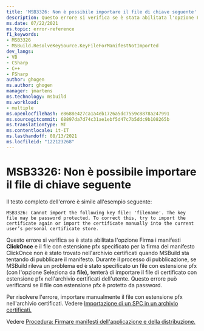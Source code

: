 ```yaml
---
title: 'MSB3326: Non è possibile importare il file di chiave seguente'
description: Questo errore si verifica se è stata abilitata l'opzione Firma i manifesti ClickOnce e il file con estensione pfx specificato per la firma del manifesto ClickOnce non è stato trovato nell'archivio certificati quando MSBuild sta tentando di pubblicare il manifesto.
ms.date: 07/22/2021
ms.topic: error-reference
f1_keywords:
- MSB3326
- MSBuild.ResolveKeySource.KeyFileForManifestNotImported
dev_langs:
- VB
- CSharp
- C++
- FSharp
author: ghogen
ms.author: ghogen
manager: jmartens
ms.technology: msbuild
ms.workload:
- multiple
ms.openlocfilehash: e8688e427ca1a4eb1726a5dc7559c8878a247991
ms.sourcegitcommit: 68897da7d74c31ae1ebf5d47c7b5ddc9b108265b
ms.translationtype: MT
ms.contentlocale: it-IT
ms.lasthandoff: 08/13/2021
ms.locfileid: "122123268"
---
```

# <a name="msb3326-cannot-import-the-following-key-file"></a>MSB3326: Non è possibile importare il file di chiave seguente

Il testo completo dell'errore è simile all'esempio seguente:

```output
MSB3326: Cannot import the following key file: 'filename'. The key file may be password protected. To correct this, try to import the certificate again or import the certificate manually into the current user’s personal certificate store.
```

Questo errore si verifica se è stata abilitata l'opzione Firma i manifesti **ClickOnce** e il file con estensione pfx specificato per la firma del manifesto ClickOnce non è stato trovato nell'archivio certificati quando MSBuild sta tentando di pubblicare il manifesto. Durante il processo di pubblicazione, se MSBuild rileva un problema ed è stato specificato un file con estensione pfx (con l'opzione Seleziona da **file),** tenterà di importare il file di certificato con estensione pfx nell'archivio certificati dell'utente. Questo errore può verificarsi se il file con estensione pfx è protetto da password.

Per risolvere l'errore, importare manualmente il file con estensione pfx nell'archivio certificati. Vedere [Importazione di un SPC in un archivio certificati.](/windows-hardware/drivers/install/importing-an-spc-into-a-certificate-store)

Vedere [Procedura: Firmare manifesti dell'applicazione e della distribuzione.](../../ide/how-to-sign-application-and-deployment-manifests.md)

